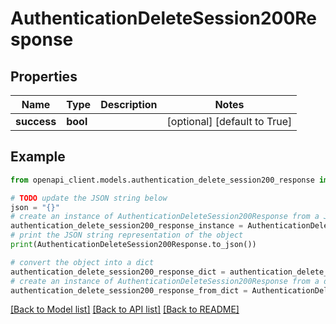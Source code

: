 # AuthenticationDeleteSession200Response


## Properties

Name | Type | Description | Notes
------------ | ------------- | ------------- | -------------
**success** | **bool** |  | [optional] [default to True]

## Example

```python
from openapi_client.models.authentication_delete_session200_response import AuthenticationDeleteSession200Response

# TODO update the JSON string below
json = "{}"
# create an instance of AuthenticationDeleteSession200Response from a JSON string
authentication_delete_session200_response_instance = AuthenticationDeleteSession200Response.from_json(json)
# print the JSON string representation of the object
print(AuthenticationDeleteSession200Response.to_json())

# convert the object into a dict
authentication_delete_session200_response_dict = authentication_delete_session200_response_instance.to_dict()
# create an instance of AuthenticationDeleteSession200Response from a dict
authentication_delete_session200_response_from_dict = AuthenticationDeleteSession200Response.from_dict(authentication_delete_session200_response_dict)
```
[[Back to Model list]](../README.md#documentation-for-models) [[Back to API list]](../README.md#documentation-for-api-endpoints) [[Back to README]](../README.md)


